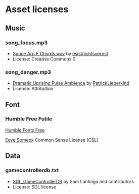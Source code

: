 # Asset licenses

## Music

### song_focus.mp3
* [Space Arp F Chords.wav](https://freesound.org/people/esistnichtsoernst/sounds/473996/) by [esistnichtsoernst](https://freesound.org/people/esistnichtsoernst/)
* License: Creative Commons 0

### song_danger.mp3
* [Dramatic Uprising Pulse Ambience](https://freesound.org/people/PatrickLieberkind/sounds/395388/) by [PatrickLieberkind](https://freesound.org/people/PatrickLieberkind/)
* License: Attribution


## Font

### Humble Free Futile

[Humble Fonts Free](https://somepx.itch.io/humble-fonts-free)

[Eeve Somepx](https://twitter.com/somepx)
Common Sense License (CSL)


## Data

### gamecontrollerdb.txt

* [SDL_GameControllerDB](https://github.com/gabomdq/SDL_GameControllerDB) by Sam Lantinga and contributors
* License: SDL license
